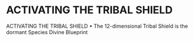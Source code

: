 # ACTIVATING  THE  TRIBAL  SHIELD

ACTIVATING  THE  TRIBAL  SHIELD
•  The 12-dimensional Tribal Shield is the dormant Species Divine Blueprint